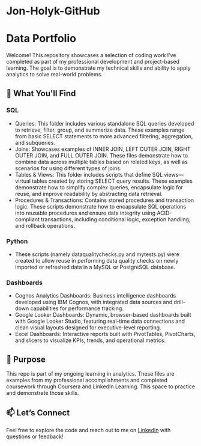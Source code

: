 # Jon-Holyk-GitHub
# Data Portfolio

Welcome! This repository showcases a selection of coding work I’ve completed as part of my professional development and project-based learning. The goal is to demonstrate my technical skills and ability to apply analytics to solve real-world problems.

## 📌 What You'll Find

### SQL
- Queries: This folder includes various standalone SQL queries developed to retrieve, filter, group, and summarize data. These examples range from basic SELECT statements to more advanced filtering, aggregation, and subqueries.
- Joins: Showcases examples of INNER JOIN, LEFT OUTER JOIN, RIGHT OUTER JOIN, and FULL OUTER JOIN. These files demonstrate how to combine data across multiple tables based on related keys, as well as scenarios for using different types of joins.
- Tables & Views: This folder includes scripts that define SQL views—virtual tables created by storing SELECT query results. These examples demonstrate how to simplify complex queries, encapsulate logic for reuse, and improve readability by abstracting data retrieval.
- Procedures & Transactions: Contains stored procedures and transaction logic. These scripts demonstrate how to encapsulate SQL operations into reusable procedures and ensure data integrity using ACID-compliant transactions, including conditional logic, exception handling, and rollback operations.

### Python
- These scripts (namely dataqualitychecks.py and mytests.py) were created to allow reuse in performing data quality checks on newly imported or refreshed data in a MySQL or PostgreSQL database.

### Dashboards
- Cognos Analytics Dashboards: Business intelligence dashboards developed using IBM Cognos, with integrated data sources and drill-down capabilities for performance tracking.
- Google Looker Dashboards: Dynamic, browser-based dashboards built with Google Looker Studio, featuring real-time data connections and clean visual layouts designed for executive-level reporting.
- Excel Dashboards: Interactive reports built with PivotTables, PivotCharts, and slicers to visualize KPIs, trends, and operational metrics.

## 🧠 Purpose
This repo is part of my ongoing learning in analytics. These files are examples from my professional accomplishments and completed coursework through Coursera and LinkedIn Learning. This space to practice and demonstrate those skills.

## 📫 Let’s Connect
Feel free to explore the code and reach out to me on [LinkedIn](https://linkedin.com/in/jonathanholyk) with questions or feedback!
